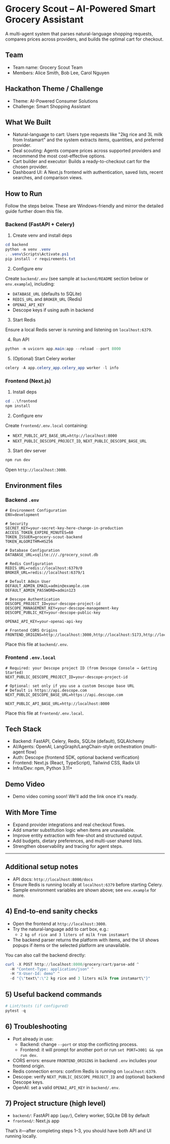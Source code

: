 # Grocery Scout – AI-Powered Smart Grocery Assistant

A multi-agent system that parses natural-language shopping requests, compares prices across providers, and builds the optimal cart for checkout.

## Team

- Team name: Grocery Scout Team
- Members: Alice Smith, Bob Lee, Carol Nguyen

## Hackathon Theme / Challenge

- Theme: AI-Powered Consumer Solutions
- Challenge: Smart Shopping Assistant

## What We Built

- Natural-language to cart: Users type requests like "2kg rice and 3L milk from Instamart" and the system extracts items, quantities, and preferred provider.
- Deal scouting: Agents compare prices across supported providers and recommend the most cost-effective options.
- Cart builder and executor: Builds a ready-to-checkout cart for the chosen provider.
- Dashboard UI: A Next.js frontend with authentication, saved lists, recent searches, and comparison views.

## How to Run

Follow the steps below. These are Windows-friendly and mirror the detailed guide further down this file.

### Backend (FastAPI + Celery)

1. Create venv and install deps

```powershell
cd backend
python -m venv .venv
. .venv\Scripts\Activate.ps1
pip install -r requirements.txt
```

2. Configure env

Create `backend/.env` (see sample at `backend/README` section below or `env.example`), including:

- `DATABASE_URL` (defaults to SQLite)
- `REDIS_URL` and `BROKER_URL` (Redis)
- `OPENAI_API_KEY`
- Descope keys if using auth in backend

3. Start Redis

Ensure a local Redis server is running and listening on `localhost:6379`.

4. Run API

```powershell
python -m uvicorn app.main:app --reload --port 8000
```

5. (Optional) Start Celery worker

```powershell
celery -A app.celery_app.celery_app worker -l info
```

### Frontend (Next.js)

1. Install deps

```powershell
cd ..\frontend
npm install
```

2. Configure env

Create `frontend/.env.local` containing:

- `NEXT_PUBLIC_API_BASE_URL=http://localhost:8000`
- `NEXT_PUBLIC_DESCOPE_PROJECT_ID`, `NEXT_PUBLIC_DESCOPE_BASE_URL`

3. Start dev server

```powershell
npm run dev
```

Open `http://localhost:3000`.

## Environment files

### Backend `.env`

```env
# Environment Configuration
ENV=development

# Security
SECRET_KEY=your-secret-key-here-change-in-production
ACCESS_TOKEN_EXPIRE_MINUTES=60
TOKEN_ISSUER=grocery-scout-backend
TOKEN_ALGORITHM=HS256

# Database Configuration
DATABASE_URL=sqlite:///./grocery_scout.db

# Redis Configuration
REDIS_URL=redis://localhost:6379/0
BROKER_URL=redis://localhost:6379/1

# Default Admin User
DEFAULT_ADMIN_EMAIL=admin@example.com
DEFAULT_ADMIN_PASSWORD=admin123

# Descope Authentication
DESCOPE_PROJECT_ID=your-descope-project-id
DESCOPE_MANAGEMENT_KEY=your-descope-management-key
DESCOPE_PUBLIC_KEY=your-descope-public-key

OPENAI_API_KEY=your-openai-api-key

# Frontend CORS Origins
FRONTEND_ORIGINS=http://localhost:3000,http://localhost:5173,http://localhost:8080
```

Place this file at `backend/.env`.

### Frontend `.env.local`

```env
# Required: your Descope project ID (from Descope Console → Getting Started)
NEXT_PUBLIC_DESCOPE_PROJECT_ID=your-descope-project-id

# Optional: set only if you use a custom Descope base URL
# Default is https://api.descope.com
NEXT_PUBLIC_DESCOPE_BASE_URL=https://api.descope.com

NEXT_PUBLIC_API_BASE_URL=http://localhost:8000
```

Place this file at `frontend/.env.local`.

## Tech Stack

- Backend: FastAPI, Celery, Redis, SQLite (default), SQLAlchemy
- AI/Agents: OpenAI, LangGraph/LangChain-style orchestration (multi-agent flow)
- Auth: Descope (frontend SDK, optional backend verification)
- Frontend: Next.js (React, TypeScript), Tailwind CSS, Radix UI
- Infra/Dev: npm, Python 3.11+

## Demo Video

- Demo video coming soon! We'll add the link once it's ready.

## With More Time

- Expand provider integrations and real checkout flows.
- Add smarter substitution logic when items are unavailable.
- Improve entity extraction with few-shot and structured output.
- Add budgets, dietary preferences, and multi-user shared lists.
- Strengthen observability and tracing for agent steps.

---

## Additional setup notes

- API docs: `http://localhost:8000/docs`
- Ensure Redis is running locally at `localhost:6379` before starting Celery.
- Sample environment variables are shown above; see `env.example` for more.

## 4) End‑to‑end sanity checks

- Open the frontend at `http://localhost:3000`.
- Try the natural‑language add to cart box, e.g.:
  - `2 kg of rice and 3 liters of milk from instamart`
- The backend parser returns the platform with items, and the UI shows popups if items or the selected platform are unavailable.

You can also call the backend directly:

```powershell
curl -X POST http://localhost:8000/grocery/cart/parse-add ^
  -H "Content-Type: application/json" ^
  -H "X-User-Id: demo" ^
  -d "{\"text\":\"2 kg rice and 3 liters milk from instamart\"}"
```

## 5) Useful backend commands

```powershell
# Lint/tests (if configured)
pytest -q
```

## 6) Troubleshooting

- Port already in use:
  - Backend: change `--port` or stop the conflicting process.
  - Frontend: it will prompt for another port or run `set PORT=3001 && npm run dev`.
- CORS errors: ensure `FRONTEND_ORIGINS` in backend `.env` includes your frontend origin.
- Redis connection errors: confirm Redis is running on `localhost:6379`.
- Descope: verify `NEXT_PUBLIC_DESCOPE_PROJECT_ID` and (optional) backend Descope keys.
- OpenAI: set a valid `OPENAI_API_KEY` in `backend/.env`.

## 7) Project structure (high level)

- `backend/`: FastAPI app (`app/`), Celery worker, SQLite DB by default
- `frontend/`: Next.js app

That’s it—after completing steps 1–3, you should have both API and UI running locally.
